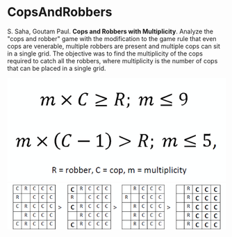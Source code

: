 # CopsAndRobbers

S. Saha, Goutam Paul. **Cops and Robbers with Multiplicity**. Analyze the "cops and robber" game with the modification to the game rule that even cops are venerable, multiple robbers are present and multiple cops can sit in a single grid. The objective was to find the multiplicity of the cops required to catch all the robbers, where multiplicity is the number of cops that can be placed in a single grid.

![](https://github.com/suvozit/About/blob/master/Portfolio/Untitled.png)
![](https://github.com/suvozit/About/blob/master/Portfolio/Untitled2.png)
